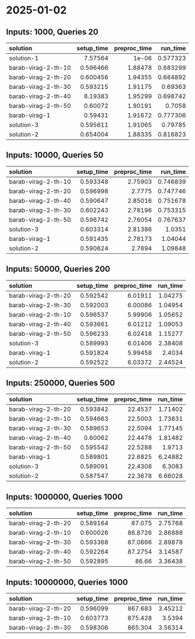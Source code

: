 # 2025-01-02

## Inputs: 1000, Queries 20

| solution            |   setup_time |   preproc_time |   run_time |
|:--------------------|-------------:|---------------:|-----------:|
| solution-1          |     7.57564  |        1e-06   |   0.577323 |
| barab-virag-2-th-10 |     0.596466 |        1.88478 |   0.683299 |
| barab-virag-2-th-20 |     0.600456 |        1.94355 |   0.684892 |
| barab-virag-2-th-30 |     0.593215 |        1.91175 |   0.69363  |
| barab-virag-2-th-40 |     8.19383  |        1.95299 |   0.698742 |
| barab-virag-2-th-50 |     0.60072  |        1.90191 |   0.7058   |
| barab-virag-1       |     0.59431  |        1.91672 |   0.777306 |
| solution-3          |     0.595611 |        1.91065 |   0.79785  |
| solution-2          |     0.654004 |        1.88335 |   0.816823 |

## Inputs: 10000, Queries 50

| solution            |   setup_time |   preproc_time |   run_time |
|:--------------------|-------------:|---------------:|-----------:|
| barab-virag-2-th-10 |     0.593348 |        2.75903 |   0.746839 |
| barab-virag-2-th-20 |     0.596998 |        2.7775  |   0.747746 |
| barab-virag-2-th-40 |     0.590647 |        2.85016 |   0.751678 |
| barab-virag-2-th-30 |     0.602243 |        2.78196 |   0.753315 |
| barab-virag-2-th-50 |     0.596742 |        2.76054 |   0.767637 |
| solution-3          |     0.603314 |        2.81386 |   1.0351   |
| barab-virag-1       |     0.591435 |        2.78173 |   1.04044  |
| solution-2          |     0.590624 |        2.7894  |   1.09848  |

## Inputs: 50000, Queries 200

| solution            |   setup_time |   preproc_time |   run_time |
|:--------------------|-------------:|---------------:|-----------:|
| barab-virag-2-th-20 |     0.592542 |        6.01911 |    1.04275 |
| barab-virag-2-th-30 |     0.592003 |        6.00086 |    1.04954 |
| barab-virag-2-th-10 |     0.596537 |        5.99906 |    1.05652 |
| barab-virag-2-th-40 |     0.593661 |        6.01212 |    1.09053 |
| barab-virag-2-th-50 |     0.596233 |        6.02418 |    1.15277 |
| solution-3          |     0.589993 |        6.01406 |    2.38408 |
| barab-virag-1       |     0.591824 |        5.99458 |    2.4034  |
| solution-2          |     0.592522 |        6.03372 |    2.44524 |

## Inputs: 250000, Queries 500

| solution            |   setup_time |   preproc_time |   run_time |
|:--------------------|-------------:|---------------:|-----------:|
| barab-virag-2-th-20 |     0.593842 |        22.4537 |    1.71402 |
| barab-virag-2-th-10 |     0.594663 |        22.5003 |    1.73831 |
| barab-virag-2-th-30 |     0.589653 |        22.5094 |    1.77145 |
| barab-virag-2-th-40 |     0.60062  |        22.4478 |    1.81482 |
| barab-virag-2-th-50 |     0.595542 |        22.5288 |    1.9713  |
| barab-virag-1       |     0.589801 |        22.6825 |    6.24882 |
| solution-3          |     0.589091 |        22.4308 |    6.3083  |
| solution-2          |     0.587547 |        22.3678 |    6.66028 |

## Inputs: 1000000, Queries 1000

| solution            |   setup_time |   preproc_time |   run_time |
|:--------------------|-------------:|---------------:|-----------:|
| barab-virag-2-th-20 |     0.589164 |        87.075  |    2.75768 |
| barab-virag-2-th-10 |     0.600026 |        86.8726 |    2.86888 |
| barab-virag-2-th-30 |     0.593368 |        87.0666 |    2.89878 |
| barab-virag-2-th-40 |     0.592264 |        87.2754 |    3.14587 |
| barab-virag-2-th-50 |     0.592895 |        86.66   |    3.36438 |

## Inputs: 10000000, Queries 1000

| solution            |   setup_time |   preproc_time |   run_time |
|:--------------------|-------------:|---------------:|-----------:|
| barab-virag-2-th-20 |     0.596099 |        867.683 |    3.45212 |
| barab-virag-2-th-10 |     0.603773 |        875.428 |    3.5394  |
| barab-virag-2-th-30 |     0.598306 |        865.304 |    3.56314 |